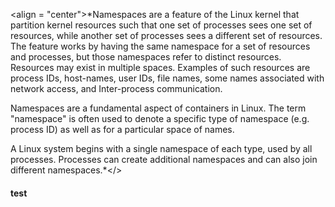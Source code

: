 <align = "center">*Namespaces are a feature of the Linux kernel that partition kernel resources such that one set of processes sees one set of resources, while another set of processes sees a different set of resources. The feature works by having the same namespace for a set of resources and processes, but those namespaces refer to distinct resources. Resources may exist in multiple spaces. Examples of such resources are process IDs, host-names, user IDs, file names, some names associated with network access, and Inter-process communication.

Namespaces are a fundamental aspect of containers in Linux. The term "namespace" is often used to denote a specific type of namespace (e.g. process ID) as well as for a particular space of names.

A Linux system begins with a single namespace of each type, used by all processes. Processes can create additional namespaces and can also join different namespaces.*</>

#### test